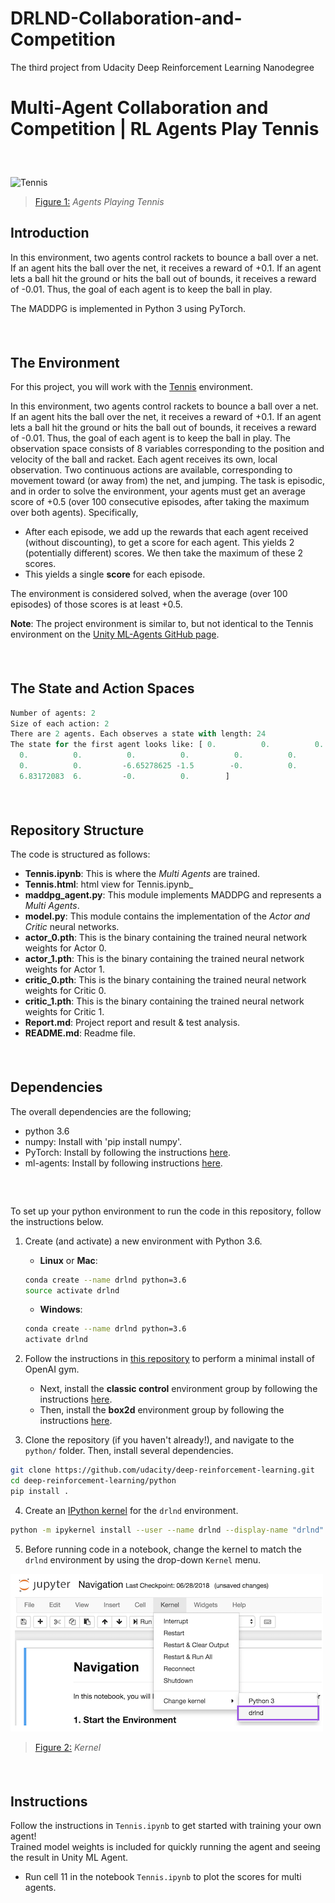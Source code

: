 # DRLND-Collaboration-and-Competition
The third project from Udacity Deep Reinforcement Learning Nanodegree

# Multi-Agent Collaboration and Competition | RL Agents Play Tennis
##### &nbsp;
![Tennis](https://github.com/Unity-Technologies/ml-agents/blob/master/docs/images/tennis.png?raw=true)
> [Figure 1:](https://github.com/Unity-Technologies/ml-agents/blob/master/docs/images/tennis.png?raw=true) _Agents Playing Tennis_

## Introduction

In this environment, two agents control rackets to bounce a ball over a net. If an agent hits the ball over the net, it receives a reward of +0.1. If an agent lets a ball hit the ground or hits the ball out of bounds, it receives a reward of -0.01. Thus, the goal of each agent is to keep the ball in play.

The MADDPG is implemented in Python 3 using PyTorch.

##### &nbsp;
## The Environment


For this project, you will work with the [Tennis](https://github.com/Unity-Technologies/ml-agents/blob/master/docs/Learning-Environment-Examples.md?fireglass_rsn=true#tennis&fireglass_params|&clear_tab_id=true&anti_bot_permission) environment.

In this environment, two agents control rackets to bounce a ball over a net. If an agent hits the ball over the net, it receives a reward of +0.1. If an agent lets a ball hit the ground or hits the ball out of bounds, it receives a reward of -0.01. Thus, the goal of each agent is to keep the ball in play.
The observation space consists of 8 variables corresponding to the position and velocity of the ball and racket. Each agent receives its own, local observation. Two continuous actions are available, corresponding to movement toward (or away from) the net, and jumping.
The task is episodic, and in order to solve the environment, your agents must get an average score of +0.5 (over 100 consecutive episodes, after taking the maximum over both agents). Specifically,
 - After each episode, we add up the rewards that each agent received (without discounting), to get a score for each agent. This yields 2 (potentially different) scores. We then take the maximum of these 2 scores.
 - This yields a single **score** for each episode.

The environment is considered solved, when the average (over 100 episodes) of those scores is at least +0.5.

**Note**: The project environment is similar to, but not identical to the Tennis environment on the [Unity ML-Agents GitHub page](https://github.com/Unity-Technologies/ml-agents/blob/master/docs/Learning-Environment-Examples.md?fireglass_rsn=true#fireglass_params|&clear_tab_id=true&anti_bot_permission).

##### &nbsp;
## The State and Action Spaces

```python
Number of agents: 2
Size of each action: 2
There are 2 agents. Each observes a state with length: 24
The state for the first agent looks like: [ 0.          0.          0.          0.          0.          0.          0.
  0.          0.          0.          0.          0.          0.          0.
  0.          0.         -6.65278625 -1.5        -0.          0.
  6.83172083  6.         -0.          0.        ]
```

##### &nbsp;


## Repository Structure
The code is structured as follows:
* **Tennis.ipynb**: This is where the _Multi Agents_ are trained.
* **Tennis.html**: html view for Tennis.ipynb_
* **maddpg_agent.py**: This module implements MADDPG and represents a _Multi Agents_.
* **model.py**: This module contains the implementation of the _Actor and Critic_ neural networks.
* **actor_0.pth**: This is the binary containing the trained neural network weights for Actor 0.
* **actor_1.pth**: This is the binary containing the trained neural network weights for Actor 1.
* **critic_0.pth**: This is the binary containing the trained neural network weights for Critic 0.
* **critic_1.pth**: This is the binary containing the trained neural network weights for Critic 1.
* **Report.md**: Project report and result & test analysis.
* **README.md**: Readme file.



##### &nbsp;

## Dependencies

The overall dependencies are the following;
* python 3.6
* numpy: Install with 'pip install numpy'.
* PyTorch: Install by following the instructions [here](https://github.com/reinforcement-learning-kr/pg_travel/wiki/Installing-Unity-ml-agents-on-Windows).
* ml-agents: Install by following instructions [here](https://github.com/Unity-Technologies/ml-agents/blob/master/docs/Installation-Windows.md).

##### &nbsp;

To set up your python environment to run the code in this repository, follow the instructions below.

1. Create (and activate) a new environment with Python 3.6.

	- __Linux__ or __Mac__:
	```bash
	conda create --name drlnd python=3.6
	source activate drlnd
	```
	- __Windows__:
	```bash
	conda create --name drlnd python=3.6
	activate drlnd
	```

2. Follow the instructions in [this repository](https://github.com/openai/gym) to perform a minimal install of OpenAI gym.  
	- Next, install the **classic control** environment group by following the instructions [here](https://github.com/openai/gym#classic-control).
	- Then, install the **box2d** environment group by following the instructions [here](https://github.com/openai/gym#box2d).

3. Clone the repository (if you haven't already!), and navigate to the `python/` folder.  Then, install several dependencies.
```bash
git clone https://github.com/udacity/deep-reinforcement-learning.git
cd deep-reinforcement-learning/python
pip install .
```

4. Create an [IPython kernel](http://ipython.readthedocs.io/en/stable/install/kernel_install.html) for the `drlnd` environment.  
```bash
python -m ipykernel install --user --name drlnd --display-name "drlnd"
```

5. Before running code in a notebook, change the kernel to match the `drlnd` environment by using the drop-down `Kernel` menu.

![Kernel](Images/Kernel.png)
> [Figure 2:](https://user-images.githubusercontent.com/10624937/42386929-76f671f0-8106-11e8-9376-f17da2ae852e.png) _Kernel_

##### &nbsp;

## Instructions

Follow the instructions in `Tennis.ipynb` to get started with training your own agent!  
Trained model weights is included for quickly running the agent and seeing the result in Unity ML Agent.
- Run cell 11 in the notebook `Tennis.ipynb` to plot the scores for multi agents.
